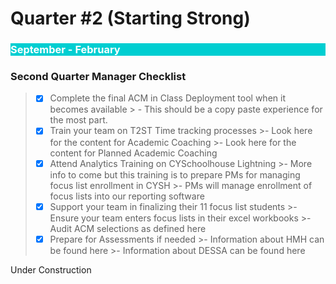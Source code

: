 # Quarter #2 (Starting Strong)

<body><h3 style="background-color:darkturquoise;"><c style=color:white;">September - February</h3></body>


### Second Quarter Manager Checklist

>- [x] Complete the final ACM in Class Deployment tool when it becomes available
    > -	This should be a copy paste experience for the most part.
>- [x] Train your team on T2ST Time tracking processes
    >-	Look here for the content for Academic Coaching
    >-	Look here for the content for Planned Academic Coaching
>- [x] Attend Analytics Training on CYSchoolhouse Lightning
    >-	More info to come but this training is to prepare PMs for managing focus list enrollment in CYSH
    >-	PMs will manage enrollment of focus lists into our reporting software 
>- [x] Support your team in finalizing their 11 focus list students
    >-	Ensure your team enters focus lists in their excel workbooks
    >-	Audit ACM selections as defined here
>- [x] Prepare for Assessments if needed
    >-	Information about HMH can be found here
    >-	Information about DESSA can be found here


Under Construction
